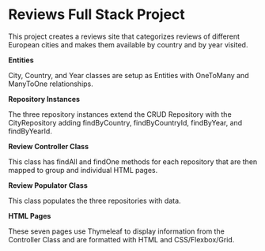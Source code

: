 # Reviews Full Stack Project

This project creates a reviews site that categorizes reviews of different European cities and makes them available by country and by year visited.

**Entities**

City, Country, and Year classes are setup as Entities with OneToMany and ManyToOne relationships.

**Repository Instances**

The three repository instances extend the CRUD Repository with the CityRepository adding findByCountry, findByCountryId, findByYear, and findByYearId. 

**Review Controller Class**

This class has findAll and findOne methods for each repository that are then mapped to group and individual HTML pages.

**Review Populator Class**

This class populates the three repositories with data.

**HTML Pages**

These seven pages use Thymeleaf to display information from the Controller Class and are formatted with HTML and CSS/Flexbox/Grid.